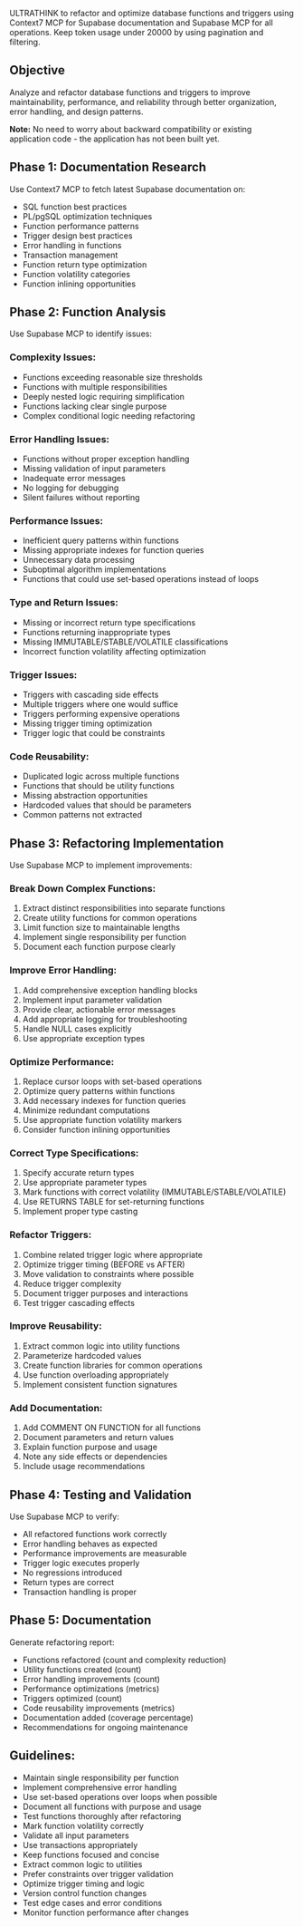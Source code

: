 ULTRATHINK to refactor and optimize database functions and triggers using Context7 MCP for Supabase documentation and Supabase MCP for all operations. Keep token usage under 20000 by using pagination and filtering.

## Objective
Analyze and refactor database functions and triggers to improve maintainability, performance, and reliability through better organization, error handling, and design patterns.

**Note:** No need to worry about backward compatibility or existing application code - the application has not been built yet.

## Phase 1: Documentation Research
Use Context7 MCP to fetch latest Supabase documentation on:
- SQL function best practices
- PL/pgSQL optimization techniques
- Function performance patterns
- Trigger design best practices
- Error handling in functions
- Transaction management
- Function return type optimization
- Function volatility categories
- Function inlining opportunities

## Phase 2: Function Analysis
Use Supabase MCP to identify issues:

### Complexity Issues:
- Functions exceeding reasonable size thresholds
- Functions with multiple responsibilities
- Deeply nested logic requiring simplification
- Functions lacking clear single purpose
- Complex conditional logic needing refactoring

### Error Handling Issues:
- Functions without proper exception handling
- Missing validation of input parameters
- Inadequate error messages
- No logging for debugging
- Silent failures without reporting

### Performance Issues:
- Inefficient query patterns within functions
- Missing appropriate indexes for function queries
- Unnecessary data processing
- Suboptimal algorithm implementations
- Functions that could use set-based operations instead of loops

### Type and Return Issues:
- Missing or incorrect return type specifications
- Functions returning inappropriate types
- Missing IMMUTABLE/STABLE/VOLATILE classifications
- Incorrect function volatility affecting optimization

### Trigger Issues:
- Triggers with cascading side effects
- Multiple triggers where one would suffice
- Triggers performing expensive operations
- Missing trigger timing optimization
- Trigger logic that could be constraints

### Code Reusability:
- Duplicated logic across multiple functions
- Functions that should be utility functions
- Missing abstraction opportunities
- Hardcoded values that should be parameters
- Common patterns not extracted

## Phase 3: Refactoring Implementation
Use Supabase MCP to implement improvements:

### Break Down Complex Functions:
1. Extract distinct responsibilities into separate functions
2. Create utility functions for common operations
3. Limit function size to maintainable lengths
4. Implement single responsibility per function
5. Document each function purpose clearly

### Improve Error Handling:
1. Add comprehensive exception handling blocks
2. Implement input parameter validation
3. Provide clear, actionable error messages
4. Add appropriate logging for troubleshooting
5. Handle NULL cases explicitly
6. Use appropriate exception types

### Optimize Performance:
1. Replace cursor loops with set-based operations
2. Optimize query patterns within functions
3. Add necessary indexes for function queries
4. Minimize redundant computations
5. Use appropriate function volatility markers
6. Consider function inlining opportunities

### Correct Type Specifications:
1. Specify accurate return types
2. Use appropriate parameter types
3. Mark functions with correct volatility (IMMUTABLE/STABLE/VOLATILE)
4. Use RETURNS TABLE for set-returning functions
5. Implement proper type casting

### Refactor Triggers:
1. Combine related trigger logic where appropriate
2. Optimize trigger timing (BEFORE vs AFTER)
3. Move validation to constraints where possible
4. Reduce trigger complexity
5. Document trigger purposes and interactions
6. Test trigger cascading effects

### Improve Reusability:
1. Extract common logic into utility functions
2. Parameterize hardcoded values
3. Create function libraries for common operations
4. Use function overloading appropriately
5. Implement consistent function signatures

### Add Documentation:
1. Add COMMENT ON FUNCTION for all functions
2. Document parameters and return values
3. Explain function purpose and usage
4. Note any side effects or dependencies
5. Include usage recommendations

## Phase 4: Testing and Validation
Use Supabase MCP to verify:
- All refactored functions work correctly
- Error handling behaves as expected
- Performance improvements are measurable
- Trigger logic executes properly
- No regressions introduced
- Return types are correct
- Transaction handling is proper

## Phase 5: Documentation
Generate refactoring report:
- Functions refactored (count and complexity reduction)
- Utility functions created (count)
- Error handling improvements (count)
- Performance optimizations (metrics)
- Triggers optimized (count)
- Code reusability improvements (metrics)
- Documentation added (coverage percentage)
- Recommendations for ongoing maintenance

## Guidelines:
- Maintain single responsibility per function
- Implement comprehensive error handling
- Use set-based operations over loops when possible
- Document all functions with purpose and usage
- Test functions thoroughly after refactoring
- Mark function volatility correctly
- Validate all input parameters
- Use transactions appropriately
- Keep functions focused and concise
- Extract common logic to utilities
- Prefer constraints over trigger validation
- Optimize trigger timing and logic
- Version control function changes
- Test edge cases and error conditions
- Monitor function performance after changes